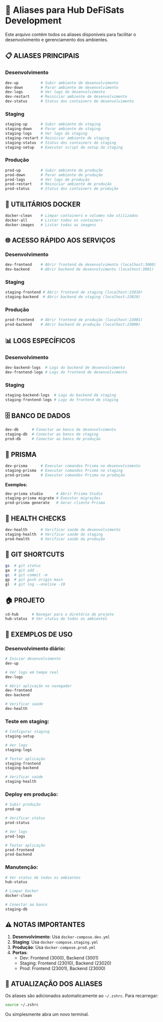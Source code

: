 # 🚀 Aliases para Hub DeFiSats Development

Este arquivo contém todos os aliases disponíveis para facilitar o desenvolvimento e gerenciamento dos ambientes.

## 📋 **ALIASES PRINCIPAIS**

### **Desenvolvimento**
```bash
dev-up          # Subir ambiente de desenvolvimento
dev-down        # Parar ambiente de desenvolvimento
dev-logs        # Ver logs do desenvolvimento
dev-restart     # Reiniciar ambiente de desenvolvimento
dev-status      # Status dos containers de desenvolvimento
```

### **Staging**
```bash
staging-up      # Subir ambiente de staging
staging-down    # Parar ambiente de staging
staging-logs    # Ver logs do staging
staging-restart # Reiniciar ambiente de staging
staging-status  # Status dos containers de staging
staging-setup   # Executar script de setup do staging
```

### **Produção**
```bash
prod-up         # Subir ambiente de produção
prod-down       # Parar ambiente de produção
prod-logs       # Ver logs de produção
prod-restart    # Reiniciar ambiente de produção
prod-status     # Status dos containers de produção
```

## 🔧 **UTILITÁRIOS DOCKER**

```bash
docker-clean    # Limpar containers e volumes não utilizados
docker-all      # Listar todos os containers
docker-images   # Listar todas as imagens
```

## 🌐 **ACESSO RÁPIDO AOS SERVIÇOS**

### **Desenvolvimento**
```bash
dev-frontend    # Abrir frontend de desenvolvimento (localhost:3000)
dev-backend     # Abrir backend de desenvolvimento (localhost:3001)
```

### **Staging**
```bash
staging-frontend # Abrir frontend de staging (localhost:23010)
staging-backend  # Abrir backend de staging (localhost:23020)
```

### **Produção**
```bash
prod-frontend   # Abrir frontend de produção (localhost:23001)
prod-backend    # Abrir backend de produção (localhost:23000)
```

## 📊 **LOGS ESPECÍFICOS**

### **Desenvolvimento**
```bash
dev-backend-logs  # Logs do backend de desenvolvimento
dev-frontend-logs # Logs do frontend de desenvolvimento
```

### **Staging**
```bash
staging-backend-logs  # Logs do backend de staging
staging-frontend-logs # Logs do frontend de staging
```

## 🗄️ **BANCO DE DADOS**

```bash
dev-db      # Conectar ao banco de desenvolvimento
staging-db  # Conectar ao banco de staging
prod-db     # Conectar ao banco de produção
```

## 🔄 **PRISMA**

```bash
dev-prisma      # Executar comandos Prisma no desenvolvimento
staging-prisma  # Executar comandos Prisma no staging
prod-prisma     # Executar comandos Prisma na produção
```

**Exemplos:**
```bash
dev-prisma studio      # Abrir Prisma Studio
staging-prisma migrate # Executar migrações
prod-prisma generate   # Gerar cliente Prisma
```

## 🏥 **HEALTH CHECKS**

```bash
dev-health      # Verificar saúde do desenvolvimento
staging-health  # Verificar saúde do staging
prod-health     # Verificar saúde da produção
```

## 📝 **GIT SHORTCUTS**

```bash
gs  # git status
ga  # git add .
gc  # git commit -m
gp  # git push origin main
gl  # git log --oneline -10
```

## 🏠 **PROJETO**

```bash
cd-hub      # Navegar para o diretório do projeto
hub-status  # Ver status de todos os ambientes
```

## 🎯 **EXEMPLOS DE USO**

### **Desenvolvimento diário:**
```bash
# Iniciar desenvolvimento
dev-up

# Ver logs em tempo real
dev-logs

# Abrir aplicação no navegador
dev-frontend
dev-backend

# Verificar saúde
dev-health
```

### **Teste em staging:**
```bash
# Configurar staging
staging-setup

# Ver logs
staging-logs

# Testar aplicação
staging-frontend
staging-backend

# Verificar saúde
staging-health
```

### **Deploy em produção:**
```bash
# Subir produção
prod-up

# Verificar status
prod-status

# Ver logs
prod-logs

# Testar aplicação
prod-frontend
prod-backend
```

### **Manutenção:**
```bash
# Ver status de todos os ambientes
hub-status

# Limpar Docker
docker-clean

# Conectar ao banco
staging-db
```

## ⚠️ **NOTAS IMPORTANTES**

1. **Desenvolvimento**: Usa `docker-compose.dev.yml`
2. **Staging**: Usa `docker-compose.staging.yml`
3. **Produção**: Usa `docker-compose.prod.yml`
4. **Portas**:
   - Dev: Frontend (3000), Backend (3001)
   - Staging: Frontend (23010), Backend (23020)
   - Prod: Frontend (23001), Backend (23000)

## 🔄 **ATUALIZAÇÃO DOS ALIASES**

Os aliases são adicionados automaticamente ao `~/.zshrc`. Para recarregar:

```bash
source ~/.zshrc
```

Ou simplesmente abra um novo terminal.
